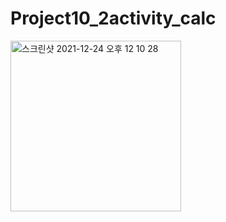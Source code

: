 # Project10_2activity_calc

<img width="273" alt="스크린샷 2021-12-24 오후 12 10 28" src="https://user-images.githubusercontent.com/88240177/147355782-74509469-a299-49a3-848e-163a88d46d16.png">
